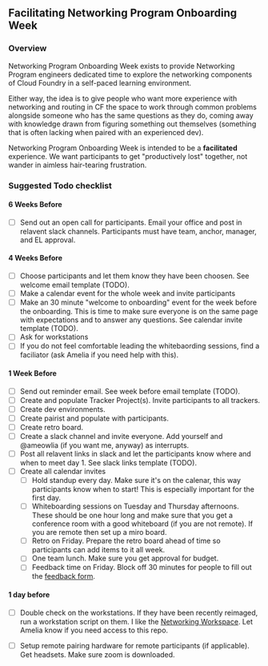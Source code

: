 ## Facilitating Networking Program Onboarding Week

### Overview
Networking Program Onboarding Week exists to provide Networking Program engineers dedicated time to explore the networking components of Cloud Foundry in a self-paced learning environment.

Either way, the idea is to give people who want more experience with networking and routing in CF the space to work through common problems alongside someone who has the same questions as they do, coming away with knowledge drawn from figuring something out themselves (something that is often lacking when paired with an experienced dev).

Networking Program Onboarding Week is intended to be a **facilitated** experience. We want participants to get "productively lost" together, not wander in aimless hair-tearing frustration. 

### Suggested Todo checklist

#### 6 Weeks Before
- [ ] Send out an open call for participants. Email your office and post in relavent slack channels. Participants must have team, anchor, manager, and EL approval.

#### 4 Weeks Before
- [ ] Choose participants and let them know they have been choosen. See welcome email template (TODO).
- [ ] Make a calendar event for the whole week and invite participants
- [ ] Make an 30 minute "welcome to onboarding" event for the week before the onboarding. This is time to make sure everyone is on the same page with expectations and to answer any questions. See calendar invite template (TODO).
- [ ] Ask for workstations
- [ ] If you do not feel comfortable leading the whitebaording sessions, find a faciliator (ask Amelia if you need help with this).

#### 1 Week Before
- [ ] Send out reminder email. See week before email template (TODO).
- [ ] Create and populate Tracker Project(s). Invite participants to all trackers.
- [ ] Create dev environments.
- [ ] Create pairist and populate with participants. 
- [ ] Create retro board.
- [ ] Create a slack channel and invite everyone. Add yourself and @ameowlia (if you want me, anyway) as interrupts.
- [ ] Post all relavent links in slack and let the participants know where and when to meet day 1. See slack links template (TODO).
- [ ] Create all calendar invites
  - [ ] Hold standup every day. Make sure it's on the calenar, this way participants know when to start! This is especially important for the first day.
  - [ ] Whiteboarding sessions on Tuesday and Thursday afternoons. These should be one hour long and make sure that you get a conference room with a good whiteboard (if you are not remote). If you are remote then set up a miro board.
  - [ ] Retro on Friday. Prepare the retro board ahead of time so participants can add items to it all week.
  - [ ] One team lunch. Make sure you get approval for budget.
  - [ ] Feedback time on Friday. Block off 30 minutes for people to fill out the [feedback form](https://docs.google.com/forms/d/e/1FAIpQLSc4_cMKZh283_gM4T6BRkny9YXpLYhxrY9mP1tMv4y0SvkrGQ/viewform?usp=sf_link).

#### 1 day before
- [ ] Double check on the workstations. If they have been recently reimaged, run a workstation script on them. I like the [Networking Workspace](https://github.com/cloudfoundry/networking-workspace). Let Amelia know if you need access to this repo.
- [ ] Setup remote pairing hardware for remote participants (if applicable). Get headsets. Make sure zoom is downloaded. 

